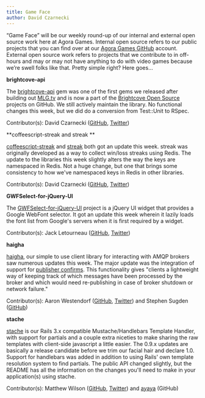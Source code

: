 ```yaml
---
title: Game Face
author: David Czarnecki
---
```

“Game Face” will be our weekly round-up of our internal and external open source work here at Agora Games. Internal open source refers to our public projects that you can find over at our [Agora Games GitHub](https://github.com/agoragames/) account. External open source work refers to projects that we contribute to in off-hours and may or may not have anything to do with video games because we’re swell folks like that. Pretty simple right? Here goes…

 **brightcove-api**

 The [brightcove-api](https://github.com/BrightcoveOS/Ruby-MAPI-Wrapper) gem was one of the first gems we released after building out [MLG.tv](http://tv.majorleaguegaming.com/) and is now a part of the [Brightcove Open Source](https://github.com/BrightcoveOS) projects on GitHub. We still actively maintain the library. No functional changes this week, but we did do a conversion from Test::Unit to RSpec.

 Contributor(s): David Czarnecki ([GitHub](https://github.com/czarneckid/), [Twitter](https://twitter.com/#%21/czarneckid))

 **coffeescript-streak and streak
 **

 [coffeescript-streak](https://github.com/czarneckid/coffeescript-streak) and [streak](https://github.com/czarneckid/streak) both got an update this week. streak was originally developed as a way to collect win/loss streaks using Redis. The update to the libraries this week slightly alters the way the keys are namespaced in Redis. Not a huge change, but one that brings some consistency to how we've namespaced keys in Redis in other libraries.

 Contributor(s): David Czarnecki ([GitHub](https://github.com/czarneckid/), [Twitter](https://twitter.com/#%21/czarneckid))

 **GWFSelect-for-jQuery-UI**

 The [GWFSelect-for-jQuery-UI](https://github.com/agoragames/GWFSelect-for-jQuery-UI) project is a jQuery UI widget that provides a Google WebFont selector. It got an update this week wherein it lazily loads the font list from Google's servers when it is first required by a widget.

 Contributor(s): Jack Letourneau ([GitHub](https://github.com/jletourneau/), [Twitter](https://twitter.com/#!/jlet))

 **haigha**

 [haigha](https://github.com/agoragames/haigha), our simple to use client library for interacting with AMQP brokers saw numerous updates this week. The major update was the integration of support for [publisher confirms](http://www.rabbitmq.com/blog/2011/02/10/introducing-publisher-confirms/). This functionality gives "clients a lightweight way of keeping track of which messages have been processed by the broker and which would need re-publishing in case of broker shutdown or network failure."

 Contributor(s): Aaron Westendorf ([GitHub](https://github.com/awestendorf/), [Twitter](https://twitter.com/#%21/WashUffize)) and Stephen Sugden ([GitHub](https://github.com/grncdr/))

 **stache**

 [stache](https://github.com/agoragames/stache) is our Rails 3.x compatible Mustache/Handlebars Template Handler, with support for partials and a couple extra niceties to make sharing the raw templates with client-side javascript a little easier. The 0.9.x updates are basically a release candidate before we trim our facial hair and declare 1.0. Support for handlebars was added in addition to using Rails' own template resolution system to find partials. The public API changed slightly, but the README has all the information on the changes you'll need to make in your application(s) using stache.

 Contributor(s): Matthew Wilson ([GitHub](https://github.com/hypomodern/), [Twitter](https://twitter.com/#%21/hypomodern)) and [ayaya](https://github.com/ayamomiji) (GitHub)
